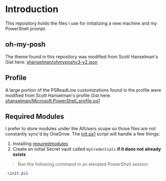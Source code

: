 # Introduction

This repository holds the files I use for initializing a new machine and my PowerShell prompt.

## oh-my-posh

The theme found in this repository was modified from Scott Hanselman's Gist here: [shanselman/ohmyposhv3-v2.json](https://gist.github.com/shanselman/1f69b28bfcc4f7716e49eb5bb34d7b2c)

## Profile

A large portion of the PSReadLine customizations found in the profile were modified from Scott Hanselman's profile Gist here: [shanselman/Microsoft.PowerShell_profile.ps1](https://gist.github.com/shanselman/25f5550ad186189e0e68916c6d7f44c3)

## Required Modules

I prefer to store modules under the AllUsers scope so those files are not constantly sync'd by OneDrive. The [init.ps1](init.ps1) script will handle a few things:

1. Installing [requiredmodules](requiredmodules.psd1)
1. Create an initial Secret vault called `myCredentials` **if it does not already exists**

> Run the following command in an elevated PowerShell session

```powershell
.\init.ps1
```